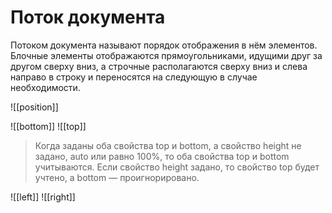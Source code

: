 # Поток документа
Потоком документа называют порядок отображения в нём элементов. Блочные элементы отображаются прямоугольниками, идущими друг за другом сверху вниз, а строчные располагаются сверху вниз и слева направо в строку и переносятся на следующую в случае необходимости.

![[position]]

![[bottom]]
![[top]]
> Когда заданы оба свойства top и bottom, а свойство height не задано, auto или равно 100%, то оба свойства top и bottom учитываются. Если свойство height задано, то свойство top будет учтено, а bottom — проигнорировано.


![[left]]
![[right]]

